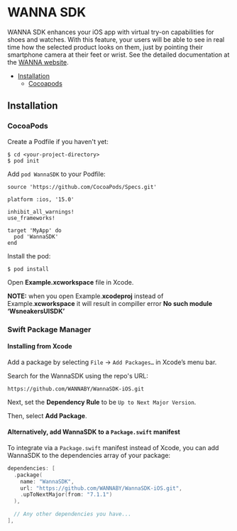 # WANNA SDK

WANNA SDK enhances your iOS app with virtual try-on capabilities for shoes and watches. With this feature, your users will be able to see in real time how the selected product looks on them, just by pointing their smartphone camera at their feet or wrist. See the detailed documentation at the [WANNA website](https://docs.wanna.fashion/ios/getstarted).

<!-- TOC -->

- [Installation](#installation)
	- [Cocoapods](#cocoapods)

<!-- /TOC -->

## Installation

### CocoaPods

Create a Podfile if you haven't yet:

```
$ cd <your-project-directory>
$ pod init
```

Add `pod WannaSDK` to your Podfile:

```
source 'https://github.com/CocoaPods/Specs.git'

platform :ios, '15.0'

inhibit_all_warnings!
use_frameworks!

target 'MyApp' do
  pod 'WannaSDK'
end
```

Install the pod:

```
$ pod install
```

Open **Example.xcworkspace** file in Xcode.

**NOTE:** when you open Example.**xcodeproj** instead of Example.**xcworkspace** it will result in compiller error **No such module ‘WsneakersUISDK’**

   
### Swift Package Manager

#### Installing from Xcode

Add a package by selecting `File` → `Add Packages…` in Xcode’s menu bar.

Search for the WannaSDK using the repo's URL:
```console
https://github.com/WANNABY/WannaSDK-iOS.git
```

Next, set the **Dependency Rule** to be `Up to Next Major Version`.

Then, select **Add Package**.

#### Alternatively, add WannaSDK to a `Package.swift` manifest

To integrate via a `Package.swift` manifest instead of Xcode, you can add
WannaSDK to the dependencies array of your package:

```swift
dependencies: [
  .package(
    name: "WannaSDK",
    url: "https://github.com/WANNABY/WannaSDK-iOS.git",
    .upToNextMajor(from: "7.1.1")
  ),

  // Any other dependencies you have...
],
```
